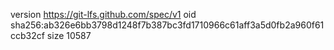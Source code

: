 version https://git-lfs.github.com/spec/v1
oid sha256:ab326e6bb3798d1248f7b387bc3fd1710966c61aff3a5d0fb2a960f61ccb32cf
size 10587
